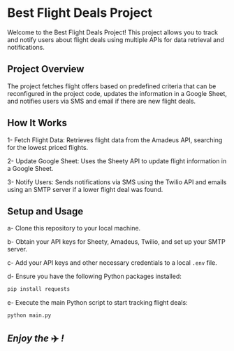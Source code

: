 # Best Flight Deals Project

Welcome to the Best Flight Deals Project! This project allows you to track and notify users about flight deals using multiple APIs for data retrieval and notifications.

## Project Overview

The project fetches flight offers based on predefined criteria that can be reconfigured in the project code, updates the information in a Google Sheet, and notifies users via SMS and email if there are new flight deals.
## How It Works

1- Fetch Flight Data:
Retrieves flight data from the Amadeus API, searching for the lowest priced flights.

2- Update Google Sheet:
Uses the Sheety API to update flight information in a Google Sheet.

3- Notify Users:
Sends notifications via SMS using the Twilio API and emails using an SMTP server if a lower flight deal was found.

## Setup and Usage

a- Clone this repository to your local machine.

b- Obtain your API keys for Sheety, Amadeus, Twilio, and set up your SMTP server.

c- Add your API keys and other necessary credentials to a local `.env` file.

d- Ensure you have the following Python packages installed:
```bash
pip install requests
```

e- Execute the main Python script to start tracking flight deals:
```bash
python main.py
```

## *Enjoy the* ✈️ *!*
